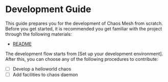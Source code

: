 # Development Guide

This guide prepares you for the development of Chaos Mesh from scratch. Before you get started, it is recommended you get familiar with the project through the following materials:

- [README](./README.md)

The development flow starts from [Set up your development environment]. After this, you can choose any of the following procedures to contribute:
- [ ] Develop a helloworld chaos
- [ ] Add facilities to chaos daemon
